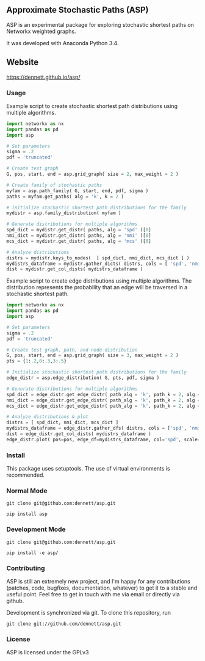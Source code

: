 ## Approximate Stochastic Paths (ASP)

ASP is an experimental package for exploring stochastic shortest paths on Networkx weighted graphs. 

It was developed with Anaconda Python 3.4.

## Website
https://dennett.github.io/asp/

### Usage
Example script to create stochastic shortest path distributions using multiple algorithms.

```python
import networkx as nx
import pandas as pd
import asp

# Set parameters
sigma = .2
pdf = 'truncated'

# Create test graph
G, pos, start, end = asp.grid_graph( size = 2, max_weight = 2 )

# Create family of stochastic paths
myfam = asp.path_family( G, start, end, pdf, sigma )
paths = myfam.get_paths( alg = 'k', k = 2 )

# Initialize stochastic shortest path distributions for the family
mydistr = asp.family_distribution( myfam )

# Generate distributions for multiple algorithms
spd_dict = mydistr.get_distr( paths, alg = 'spd' )[0]
nmi_dict = mydistr.get_distr( paths, alg = 'nmi' )[0]
mcs_dict = mydistr.get_distr( paths, alg = 'mcs' )[0]

# Analyze distributions
distrs = mydistr.keys_to_nodes(  [ spd_dict, nmi_dict, mcs_dict ] )
mydistrs_dataframe = mydistr.gather_dicts( distrs, cols = [ 'spd', 'nmi', 'mcs'] )
dist = mydistr.get_col_dists( mydistrs_dataframe )
```

Example script to create edge distributions using multiple algorithms. The distribution represents the probability that an edge will be traversed in a stochastic shortest path.

```python
import networkx as nx
import pandas as pd
import asp

# Set parameters
sigma = .2
pdf = 'truncated'

# Create test graph, path, and node distribution
G, pos, start, end = asp.grid_graph( size = 3, max_weight = 2 )
pts = {1:.2,0:.3,3:.5}

# Initialize stochastic shortest path distributions for the family
edge_distr = asp.edge_distribution( G, pts, pdf, sigma )

# Generate distributions for multiple algorithms
spd_dict = edge_distr.get_edge_distr( path_alg = 'k', path_k = 2, alg = 'spd' )
nmi_dict = edge_distr.get_edge_distr( path_alg = 'k', path_k = 2, alg = 'nmi' )
mcs_dict = edge_distr.get_edge_distr( path_alg = 'k', path_k = 2, alg = 'mcs' )

# Analyze distributions & plot
distrs = [ spd_dict, nmi_dict, mcs_dict ]
mydistrs_dataframe = edge_distr.gather_dfs( distrs, cols = ['spd', 'nmi', 'mcs'] )
dist = edge_distr.get_col_dists( mydistrs_dataframe )
edge_distr.plot( pos=pos, edge_df=mydistrs_dataframe, col='spd', scale=10 )
```


### Install

This package uses setuptools. The use of virtual environments is recommended.

### Normal Mode

	git clone git@github.com:dennett/asp.git

	pip install asp

### Development Mode

	git clone git@github.com:dennett/asp.git

	pip install -e asp/

### Contributing

ASP is still an extremely new project, and I'm happy for any contributions (patches, code, bugfixes, documentation, whatever) to get it to a stable and useful point. Feel free to get in touch with me via email or directly via github.

Development is synchronized via git. To clone this repository, run

	git clone git://github.com/dennett/asp.git

### License

ASP is licensed under the GPLv3
